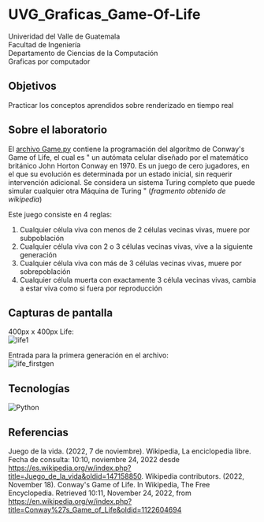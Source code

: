 # UVG_Graficas_Game-Of-Life
Univeridad del Valle de Guatemala <br>
Facultad de Ingeniería <br>
Departamento de Ciencias de la Computación <br>
Graficas por computador <br>

## Objetivos
Practicar los conceptos aprendidos sobre renderizado en tiempo real

## Sobre el laboratorio
El [archivo Game.py](https://github.com/MaIsabelSolano/UVG_Graficas_Game-Of-Life/blob/master/Game.py) contiene la programación del algorítmo de Conway's Game of Life, el cual es " un autómata celular diseñado por el matemático británico John Horton Conway en 1970. Es un juego de cero jugadores, en el que su evolución es determinada por un estado inicial, sin requerir intervención adicional. Se considera un sistema Turing completo que puede simular cualquier otra Máquina de Turing " (*fragmento obtenido de wikipedia*)

Este juego consiste en 4 reglas:
1. Cualquier célula viva con menos de 2 células vecinas vivas, muere por subpoblación
2. Cualquier célula viva con 2 o 3 células vecinas vivas, vive a la siguiente generación
3. Cualquier célula viva con más de 3 células vecinas vivas, muere por sobrepoblación
4. Cualquier célula muerta con exactamente 3 célula vecinas vivas, cambia a estar viva como si fuera por reproducción

## Capturas de pantalla
400px x 400px Life: <br>
![life1](https://user-images.githubusercontent.com/60373842/203758773-181d2c49-cec2-4a81-800a-a42d517e5846.png)

Entrada para la primera generación en el archivo: <br>
![life_firstgen](https://user-images.githubusercontent.com/60373842/203759259-a73fe8ac-f3e5-4f05-93fe-29c322129dfa.png)

## Tecnologías
![Python](https://img.shields.io/badge/python-3670A0?style=for-the-badge&logo=python&logoColor=ffdd54)

## Referencias
Juego de la vida. (2022, 7 de noviembre). Wikipedia, La enciclopedia libre. Fecha de consulta: 10:10, noviembre 24, 2022 desde https://es.wikipedia.org/w/index.php?title=Juego_de_la_vida&oldid=147158850.
Wikipedia contributors. (2022, November 18). Conway's Game of Life. In Wikipedia, The Free Encyclopedia. Retrieved 10:11, November 24, 2022, from https://en.wikipedia.org/w/index.php?title=Conway%27s_Game_of_Life&oldid=1122604694
